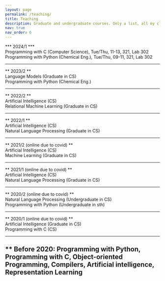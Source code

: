 ```yaml
---
layout: page
permalink: /teaching/
title: Teaching
description: Graduate and undergraduate courses. Only a list, all my classes are private in Google Classroom. 
nav: true
nav_order: 6
---
```


*** 2024/1 ***  
Programming with C (Computer Science), Tue/Thu, 11-13, 321, Lab 302  
Programming with Python (Chemical Eng.), Tue/Thu, 09-11, 321, Lab 302   

--- 
** 2023/2 **  
Language Models (Graduate in CS)  
Programming with Python (Chemical Eng.)    

---
** 2022/2 **  
Artificial Intelligence (CS)   
Relational Machine Learning (Graduate in CS)  

---
** 2022/1 **  
Artificial Intelligence (CS)  
Natural Language Processing (Graduate in CS)  

---
** 2021/2 (online due to covid) **  
Artificial Intelligence (CS)  
Machine Learning (Graduate in CS)  

---
** 2021/1 (online due to covid) **  
Artificial Intelligence (CS)  
Natural Language Processing (Graduate in CS)  

---
** 2020/2 (online due to covid) **  
Natural Language Processing (Undergraduate in CS)  
Programming with Python (Undergraduate in sth)  

---
** 2020/1 (online due to covid) **  
Artificial Intelligence (Graduate in CS)  
Programming with C (CS)  

---
** Before 2020: Programming with Python, Programming with C, Object-oriented Programming, Compilers, Artificial intelligence, Representation Learning 
---



